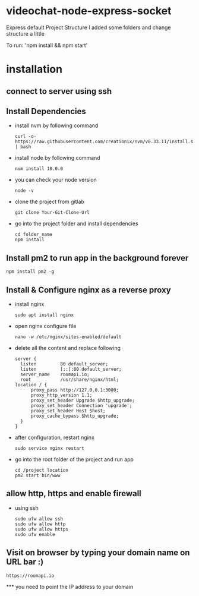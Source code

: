# videochat-node-express-socket
Express default Project Structure
I added some folders and change structure a little

To run: 'npm install && npm start'

# installation
## connect to server using ssh
## Install Dependencies
- install nvm by following command
  ```
  curl -o- https://raw.githubusercontent.com/creationix/nvm/v0.33.11/install.sh | bash
  ```
- install node by following command
  ```
  nvm install 10.0.0
  ```
- you can check your node version
  ```
  node -v
  ```
- clone the project from gitlab
  ```
  git clone Your-Git-Clone-Url
  ```
- go into the project folder and install dependencies
  ```
  cd folder_name
  npm install
  ```
## Install pm2 to run app in the background forever
  ```
  npm install pm2 -g
  ```

## Install & Configure nginx as a reverse proxy
- install nginx
  ```
  sudo apt install nginx
  ```
- open nginx configure file 
  ```
  nano -w /etc/nginx/sites-enabled/default
  ```
- delete all the content and replace following
  ```
  server {
    listen         80 default_server;
    listen         [::]:80 default_server;
    server_name    roomapi.io;
    root           /usr/share/nginx/html;
  location / {
        proxy_pass http://127.0.0.1:3000;
        proxy_http_version 1.1;
        proxy_set_header Upgrade $http_upgrade;
        proxy_set_header Connection 'upgrade';
        proxy_set_header Host $host;
        proxy_cache_bypass $http_upgrade;
    }
  }
  ```
- after configuration, restart nginx
  ```
  sudo service nginx restart
  ```
- go into the root folder of the project and run app
  ```
  cd /project location
  pm2 start bin/www
  ```
## allow http, https and enable firewall
- using ssh
  ```
  sudo ufw allow ssh
  sudo ufw allow http
  sudo ufw allow https
  sudo ufw enable
  ```

## Visit on browser by typing your domain name on URL bar :)
  ```
  https://roomapi.io
  ```

*** you need to point the IP address to your domain
